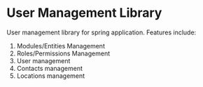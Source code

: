 # User Management Library
User management library for spring application. Features include:
1. Modules/Entities Management
1. Roles/Permissions Management
1. User management
1. Contacts management
1. Locations management
